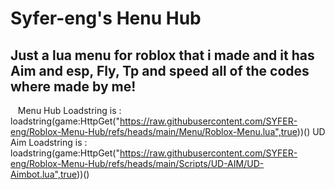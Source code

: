 # Syfer-eng's Henu Hub
## Just a lua menu for roblox that i made and it has Aim and esp, Fly, Tp and speed all of the codes where made by me!
‎ 
‎ 
‎ 
Menu Hub Loadstring is :‎ ‎ ‎ ‎‎loadstring(game:HttpGet("https://raw.githubusercontent.com/SYFER-eng/Roblox-Menu-Hub/refs/heads/main/Menu/Roblox-Menu.lua",true))()
UD Aim Loadstring is :‎‎ ‎ ‎ ‎‎loadstring(game:HttpGet("https://raw.githubusercontent.com/SYFER-eng/Roblox-Menu-Hub/refs/heads/main/Scripts/UD-AIM/UD-Aimbot.lua",true))()
